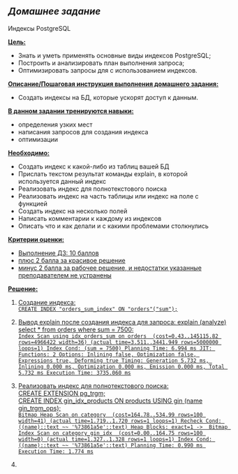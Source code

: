 ## *Домашнее задание*  
Индексы PostgreSQL

**<u>Цель:</u>**  
* Знать и уметь применять основные виды индексов PostgreSQL;  
* Построить и анализировать план выполнения запроса;  
* Оптимизировать запросы для с использованием индексов.  


**<u>Описание/Пошаговая инструкция выполнения домашнего задания:</u>**  
* Создать индексы на БД, которые ускорят доступ к данным.  

**<u>В данном задании тренируются навыки:</u>**  

* определения узких мест  
* написания запросов для создания индекса  
* оптимизации  

**<u>Необходимо:</u>**  

* Создать индекс к какой-либо из таблиц вашей БД  
* Прислать текстом результат команды explain,
в которой используется данный индекс  
* Реализовать индекс для полнотекстового поиска   
* Реализовать индекс на часть таблицы или индекс
на поле с функцией  
* Создать индекс на несколько полей  
* Написать комментарии к каждому из индексов  
* Описать что и как делали и с какими проблемами
столкнулись  

**<u>Критерии оценки:</n>**  

* Выполнение ДЗ: 10 баллов  
* плюс 2 балла за красивое решение    
* минус 2 балла за рабочее решение, и недостатки указанные преподавателем не устранены  

**<u>Решение:</u>**  

1. Создание индекса:  
    ``CREATE INDEX "orders_sum_index" ON "orders"("sum");``

2. Вывод explain после создания индекса для запроса: explain (analyze) select * from orders where sum = 7500:  
   ``Index Scan using idx_orders_sum on orders  (cost=0.43..145115.82 rows=4966422 width=36) (actual time=3.511..3441.949 rows=5000000 loops=1)
  Index Cond: (sum = 7500)
Planning Time: 6.994 ms
JIT:
  Functions: 2
  Options: Inlining false, Optimization false, Expressions true, Deforming true
  Timing: Generation 5.732 ms, Inlining 0.000 ms, Optimization 0.000 ms, Emission 0.000 ms, Total 5.732 ms
Execution Time: 3735.060 ms``


4. Реализовать индекс для полнотекстового поиска:  
CREATE EXTENSION pg_trgm;  
CREATE INDEX gin_idx_products ON products USING gin (name gin_trgm_ops);  
``Bitmap Heap Scan on category  (cost=164.78..534.99 rows=100 width=41) (actual time=1.719..1.720 rows=1 loops=1)
  Recheck Cond: ((name)::text ~~ '%73861a5e'::text)
  Heap Blocks: exact=1
  ->  Bitmap Index Scan on category_gin_idx  (cost=0.00..164.75 rows=100 width=0) (actual time=1.327..1.328 rows=1 loops=1)
        Index Cond: ((name)::text ~~ '%73861a5e'::text)
Planning Time: 0.990 ms
Execution Time: 1.774 ms``

5. 

